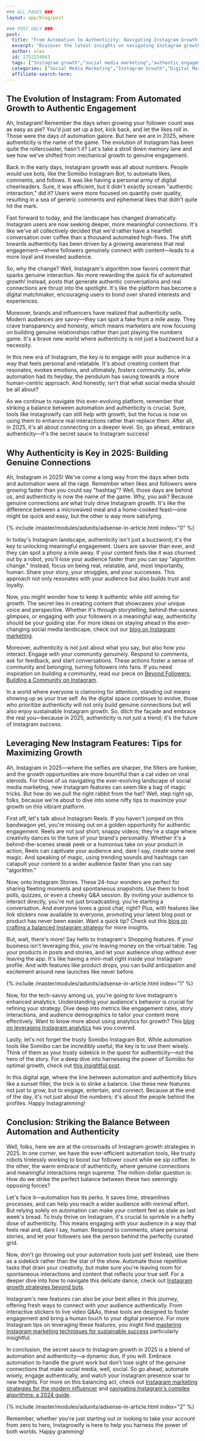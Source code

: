 ```yaml
---
### ALL PAGES ###
layout: app/blog/post

### POST ONLY ###
post:
  title: "From Automation to Authenticity: Navigating Instagram Growth in 2025"
  excerpt: "Discover the latest insights on navigating Instagram growth in 2025, focusing on the balance between automation and authentic engagement to boost your social media presence."
  author: alex
  id: 1752224043
  tags: ["Instagram growth","social media marketing","authentic engagement","Instagram tips"]
  categories: ["Social Media Marketing","Instagram Growth","Digital Marketing"]
  affiliate-search-term: 
---
```


## The Evolution of Instagram: From Automated Growth to Authentic Engagement

Ah, Instagram! Remember the days when growing your follower count was as easy as pie? You'd just set up a bot, kick back, and let the likes roll in. Those were the days of automation galore. But here we are in 2025, where authenticity is the name of the game. The evolution of Instagram has been quite the rollercoaster, hasn't it? Let's take a stroll down memory lane and see how we've shifted from mechanical growth to genuine engagement.

Back in the early days, Instagram growth was all about numbers. People would use bots, like the Somiibo Instagram Bot, to automate likes, comments, and follows. It was like having a personal army of digital cheerleaders. Sure, it was efficient, but it didn't exactly scream "authentic interaction," did it? Users were more focused on quantity over quality, resulting in a sea of generic comments and ephemeral likes that didn't quite hit the mark.

Fast forward to today, and the landscape has changed dramatically. Instagram users are now seeking deeper, more meaningful connections. It's like we've all collectively decided that we'd rather have a heartfelt conversation over coffee than a thousand automated high-fives. The shift towards authenticity has been driven by a growing awareness that real engagement—where followers genuinely connect with content—leads to a more loyal and invested audience.

So, why the change? Well, Instagram's algorithm now favors content that sparks genuine interaction. No more rewarding the quick fix of automated growth! Instead, posts that generate authentic conversations and real connections are thrust into the spotlight. It's like the platform has become a digital matchmaker, encouraging users to bond over shared interests and experiences.

Moreover, brands and influencers have realized that authenticity sells. Modern audiences are savvy—they can spot a fake from a mile away. They crave transparency and honesty, which means marketers are now focusing on building genuine relationships rather than just playing the numbers game. It's a brave new world where authenticity is not just a buzzword but a necessity.

In this new era of Instagram, the key is to engage with your audience in a way that feels personal and relatable. It's about creating content that resonates, evokes emotions, and ultimately, fosters community. So, while automation had its heyday, the pendulum has swung towards a more human-centric approach. And honestly, isn't that what social media should be all about?

As we continue to navigate this ever-evolving platform, remember that striking a balance between automation and authenticity is crucial. Sure, tools like Instagrowify can still help with growth, but the focus is now on using them to enhance real interactions rather than replace them. After all, in 2025, it's all about connecting on a deeper level. So, go ahead, embrace authenticity—it's the secret sauce to Instagram success!

## Why Authenticity is Key in 2025: Building Genuine Connections

Ah, Instagram in 2025! We've come a long way from the days when bots and automation were all the rage. Remember when likes and followers were growing faster than you could say "hashtag"? Well, those days are behind us, and authenticity is now the name of the game. Why, you ask? Because genuine connections are what truly drive Instagram growth. It's like the difference between a microwaved meal and a home-cooked feast—one might be quick and easy, but the other is way more satisfying.

{% include /master/modules/adunits/adsense-in-article.html index="0" %}

In today's Instagram landscape, authenticity isn't just a buzzword; it's the key to unlocking meaningful engagement. Users are savvier than ever, and they can spot a phony a mile away. If your content feels like it was churned out by a robot, you'll lose your audience faster than you can say "algorithm change." Instead, focus on being real, relatable, and, most importantly, human. Share your story, your struggles, and your successes. This approach not only resonates with your audience but also builds trust and loyalty.

Now, you might wonder how to keep it authentic while still aiming for growth. The secret lies in creating content that showcases your unique voice and perspective. Whether it's through storytelling, behind-the-scenes glimpses, or engaging with your followers in a meaningful way, authenticity should be your guiding star. For more ideas on staying ahead in the ever-changing social media landscape, check out our [blog on Instagram marketing](https://instagrowify.com/blog/instagram-marketing-how-to-stay-ahead-in-the-ever-changing-social-media-landscape).

Moreover, authenticity is not just about what you say, but also how you interact. Engage with your community genuinely. Respond to comments, ask for feedback, and start conversations. These actions foster a sense of community and belonging, turning followers into fans. If you need inspiration on building a community, read our piece on [Beyond Followers: Building a Community on Instagram](https://instagrowify.com/blog/beyond-followers-building-a-community-on-instagram).

In a world where everyone is clamoring for attention, standing out means showing up as your true self. As the digital space continues to evolve, those who prioritize authenticity will not only build genuine connections but will also enjoy sustainable Instagram growth. So, ditch the façade and embrace the real you—because in 2025, authenticity is not just a trend; it's the future of Instagram success.

## Leveraging New Instagram Features: Tips for Maximizing Growth

Ah, Instagram in 2025—where the selfies are sharper, the filters are funkier, and the growth opportunities are more bountiful than a cat video on viral steroids. For those of us navigating the ever-evolving landscape of social media marketing, new Instagram features can seem like a bag of magic tricks. But how do we pull the right rabbit from the hat? Well, step right up, folks, because we're about to dive into some nifty tips to maximize your growth on this vibrant platform.

First off, let's talk about Instagram Reels. If you haven't jumped on this bandwagon yet, you're missing out on a golden opportunity for authentic engagement. Reels are not just short, snappy videos; they're a stage where creativity dances to the tune of your brand's personality. Whether it's a behind-the-scenes sneak peek or a humorous take on your product in action, Reels can captivate your audience and, dare I say, create some reel magic. And speaking of magic, using trending sounds and hashtags can catapult your content to a wider audience faster than you can say "algorithm."

Now, onto Instagram Stories. These 24-hour wonders are perfect for sharing fleeting moments and spontaneous snapshots. Use them to host polls, quizzes, or even a cheeky Q&A session. By inviting your audience to interact directly, you're not just broadcasting; you're starting a conversation. And everyone loves a good chat, right? Plus, with features like link stickers now available to everyone, promoting your latest blog post or product has never been easier. Want a quick tip? Check out this [blog on crafting a balanced Instagram strategy](https://instagrowify.com/blog/crafting-a-balanced-instagram-strategy-automation-meets-authenticity) for more insights.

But, wait, there's more! Say hello to Instagram's Shopping features. If your business isn't leveraging this, you're leaving money on the virtual table. Tag your products in posts and stories, and let your audience shop without ever leaving the app. It's like having a mini-mall right inside your Instagram profile. And with features like product drops, you can build anticipation and excitement around new launches like never before.

{% include /master/modules/adunits/adsense-in-article.html index="1" %}

Now, for the tech-savvy among us, you're going to love Instagram's enhanced analytics. Understanding your audience's behavior is crucial for refining your strategy. Dive deep into metrics like engagement rates, story interactions, and audience demographics to tailor your content more effectively. Want to know more about using analytics for growth? This [blog on leveraging Instagram analytics](https://instagrowify.com/blog/strategies-for-leveraging-instagram-analytics-to-enhance-growth) has you covered.

Lastly, let's not forget the trusty Somiibo Instagram Bot. While automation tools like Somiibo can be incredibly useful, the key is to use them wisely. Think of them as your trusty sidekick in the quest for authenticity—not the hero of the story. For a deep dive into harnessing the power of Somiibo for optimal growth, check out [this insightful post](https://instagrowify.com/blog/unlocking-instagram-success-harnessing-the-power-of-the-somiibo-bot).

In this digital age, where the line between automation and authenticity blurs like a sunset filter, the trick is to strike a balance. Use these new features not just to grow, but to engage, entertain, and connect. Because at the end of the day, it's not just about the numbers; it's about the people behind the profiles. Happy Instagramming!

## Conclusion: Striking the Balance Between Automation and Authenticity

Well, folks, here we are at the crossroads of Instagram growth strategies in 2025. In one corner, we have the ever-efficient automation tools, like trusty robots tirelessly working to boost our follower count while we sip coffee. In the other, the warm embrace of authenticity, where genuine connections and meaningful interactions reign supreme. The million-dollar question is: How do we strike the perfect balance between these two seemingly opposing forces?

Let's face it—automation has its perks. It saves time, streamlines processes, and can help you reach a wider audience with minimal effort. But relying solely on automation can make your content feel as stale as last week's bread. To truly thrive on Instagram, it's crucial to sprinkle in a hefty dose of authenticity. This means engaging with your audience in a way that feels real and, dare I say, human. Respond to comments, share personal stories, and let your followers see the person behind the perfectly curated grid.

Now, don't go throwing out your automation tools just yet! Instead, use them as a sidekick rather than the star of the show. Automate those repetitive tasks that drain your creativity, but make sure you're leaving room for spontaneous interactions and content that reflects your true self. For a deeper dive into how to navigate this delicate dance, check out [Instagram growth strategies beyond bots](https://instagrowify.com/blog/instagram-growth-strategies-beyond-bots).

Instagram's new features can also be your best allies in this journey, offering fresh ways to connect with your audience authentically. From interactive stickers to live video Q&As, these tools are designed to foster engagement and bring a human touch to your digital presence. For more Instagram tips on leveraging these features, you might find [mastering Instagram marketing techniques for sustainable success](https://instagrowify.com/blog/mastering-instagram-marketing-techniques-for-sustainable-success) particularly insightful.

In conclusion, the secret sauce to Instagram growth in 2025 is a blend of automation and authenticity—a dynamic duo, if you will. Embrace automation to handle the grunt work but don't lose sight of the genuine connections that make social media, well, social. So go ahead, automate wisely, engage authentically, and watch your Instagram presence soar to new heights. For more on this balancing act, check out [Instagram marketing strategies for the modern influencer](https://instagrowify.com/blog/instagram-marketing-strategies-for-the-modern-influencer) and [navigating Instagram's complex algorithms: a 2024 guide](https://instagrowify.com/blog/navigating-instagram-s-complex-algorithms-a-2024-guide).

{% include /master/modules/adunits/adsense-in-article.html index="2" %}

Remember, whether you're just starting out or looking to take your account from zero to hero, Instagrowify is here to help you harness the power of both worlds. Happy gramming!

